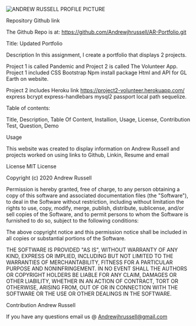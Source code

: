 
![ANDREW RUSSELL PROFILE PICTURE](https://user-images.githubusercontent.com/59750392/81613324-45a01b00-93ac-11ea-80eb-8af6f8965e72.jpg)

Repository Github link

The Github Repo is at: https://github.com/Andrewjhrussell/AR-Portfolio.git

Title:
Updated Portfolio

Description
In this assignment, I create a portfolio that displays 2 projects. 

Project 1 is called Pandemic and Project 2 is called
The Volunteer App. Project 1 included CSS Bootstrap Npm install
package Html and API for GL Earth on website.

Project 2 includes Heroku link https://project2-volunteer.herokuapp.com/  express bcrypt express-handlebars mysql2 passport local path sequelize.

Table of contents:

Title, Description, Table Of Content, Installion, Usage, License, Contribution Test, Question, Demo

Usage

This website was created to display information on Andrew Russell and projects worked on using links to Github, Linkin, 
Resume and email


License
MIT License

Copyright (c) 2020 Andrew Russell

Permission is hereby granted, free of charge, to any person obtaining a copy of this software and associated documentation files (the "Software"), to deal in the Software without restriction, including without limitation the rights to use, copy, modify, merge, publish, distribute, sublicense, and/or sell copies of the Software, and to permit persons to whom the Software is furnished to do so, subject to the following conditions:

The above copyright notice and this permission notice shall be included in all copies or substantial portions of the Software.

THE SOFTWARE IS PROVIDED "AS IS", WITHOUT WARRANTY OF ANY KIND, EXPRESS OR IMPLIED, INCLUDING BUT NOT LIMITED TO THE WARRANTIES OF MERCHANTABILITY, FITNESS FOR A PARTICULAR PURPOSE AND NONINFRINGEMENT. IN NO EVENT SHALL THE AUTHORS OR COPYRIGHT HOLDERS BE LIABLE FOR ANY CLAIM, DAMAGES OR OTHER LIABILITY, WHETHER IN AN ACTION OF CONTRACT, TORT OR OTHERWISE, ARISING FROM, OUT OF OR IN CONNECTION WITH THE SOFTWARE OR THE USE OR OTHER DEALINGS IN THE SOFTWARE.

Contribution
Andrew Russell

If you have any questions email us @
Andrewjhrussell@gmail.com